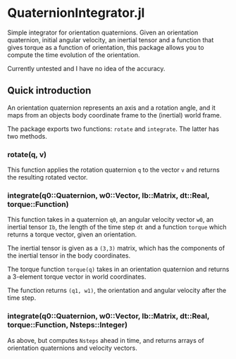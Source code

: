 
# QuaternionIntegrator.jl

Simple integrator for orientation quaternions. Given an orientation quaternion, initial
angular velocity, an inertial tensor and a function that gives torque as a function of
orientation, this package allows you to compute the time evolution of the orientation.

Currently untested and I have no idea of the accuracy.



## Quick introduction

An orientation quaternion represents an axis and a rotation angle, and it maps from 
an objects body coordinate frame to the (inertial) world frame.

The package exports two functions: `rotate` and `integrate`. The latter has two methods.

### rotate(q, v)

This function applies the rotation quaternion `q` to the vector `v` and returns the
resulting rotated vector.

### integrate(q0::Quaternion, w0::Vector, Ib::Matrix, dt::Real, torque::Function)

This function takes in a quaternion `q0`, an angular velocity vector `w0`, an inertial
tensor `Ib`, the length of the time step `dt` and a function `torque` which returns a
torque vector, given an orientation.

The inertial tensor is given as a `(3,3)` matrix, which has the components of the inertial
tensor in the body coordinates.

The torque function `torque(q)` takes in an orientation quaternion and returns a 3-element
torque vector in world coordinates.

The function returns `(q1, w1)`, the orientation and angular velocity after the time step.

### integrate(q0::Quaternion, w0::Vector, Ib::Matrix, dt::Real, torque::Function, Nsteps::Integer)

As above, but computes `Nsteps` ahead in time, and returns arrays of orientation
quaternions and velocity vectors.
